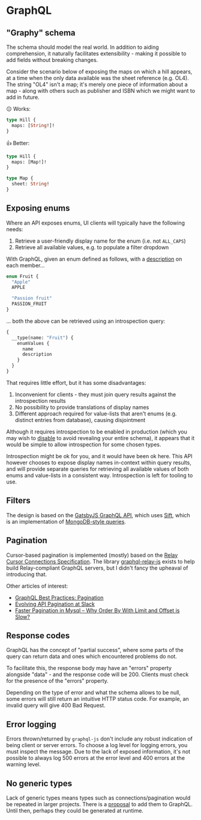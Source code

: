 # GraphQL

## "Graphy" schema

The schema should model the real world. In addition to aiding comprehension, it naturally facilitates extensibility - making it possible to add fields without breaking changes.

Consider the scenario below of exposing the maps on which a hill appears, at a time when the only data available was the sheet reference (e.g. OL4). The string "OL4" isn't a map; it's merely one piece of information about a map - along with others such as publisher and ISBN which we might want to add in future.

😐 Works:

```graphql
type Hill {
  maps: [String!]!
}
```

👍 Better:

```graphql
type Hill {
  maps: [Map!]!
}

type Map {
  sheet: String!
}
```

## Exposing enums

Where an API exposes enums, UI clients will typically have the following needs:

1. Retrieve a user-friendly display name for the enum (i.e. not `ALL_CAPS`)
1. Retrieve all available values, e.g. to populate a filter dropdown

With GraphQL, given an enum defined as follows, with a [description](https://graphql.github.io/graphql-spec/June2018/#sec-Descriptions) on each member...

```graphql
enum Fruit {
  "Apple"
  APPLE

  "Passion fruit"
  PASSION_FRUIT
}
```

... both the above can be retrieved using an introspection query:

```graphql
{
  __type(name: "Fruit") {
    enumValues {
      name
      description
    }
  }
}
```

That requires little effort, but it has some disadvantages:

1. Inconvenient for clients - they must join query results against the introspection results
1. No possibility to provide translations of display names
1. Different approach required for value-lists that aren't enums (e.g. distinct entries from database), causing disjointment

Although it requires introspection to be enabled in production (which you may wish to [disable](https://github.com/helfer/graphql-disable-introspection) to avoid revealing your entire schema), it appears that it would be simple to allow introspection for some chosen types.

Introspection might be ok for you, and it would have been ok here. This API however chooses to expose display names in-context within query results, and will provide separate queries for retrieving all available values of both enums and value-lists in a consistent way. Introspection is left for tooling to use.

## Filters

The design is based on the [GatsbyJS GraphQL API](https://www.gatsbyjs.org/docs/graphql-reference/#filter), which uses [Sift](https://www.npmjs.com/package/sift), which is an implementation of [MongoDB-style queries](https://docs.mongodb.com/manual/reference/operator/query/).

## Pagination

Cursor-based pagination is implemented (mostly) based on the [Relay Cursor Connections Specification](https://facebook.github.io/relay/graphql/connections.htm). The library [graphql-relay-js](https://github.com/graphql/graphql-relay-js) exists to help build Relay-compliant GraphQL servers, but I didn't fancy the upheaval of introducing that.

Other articles of interest:

- [GraphQL Best Practices: Pagination](https://graphql.org/learn/pagination/)
- [Evolving API Pagination at Slack](https://slack.engineering/evolving-api-pagination-at-slack-1c1f644f8e12)
- [Faster Pagination in Mysql – Why Order By With Limit and Offset is Slow?](https://www.eversql.com/faster-pagination-in-mysql-why-order-by-with-limit-and-offset-is-slow)

## Response codes

GraphQL has the concept of "partial success", where some parts of the query can return data and ones which encountered problems do not.

To facilitate this, the response body may have an "errors" property alongside "data" - and the response code will be 200. Clients must check for the presence of the "errors" property.

Depending on the type of error and what the schema allows to be null, some errors will still return an intuitive HTTP status code. For example, an invalid query will give 400 Bad Request.

## Error logging

Errors thrown/returned by `graphql-js` don't include any robust indication of being client or server errors. To choose a log level for logging errors, you must inspect the message. Due to the lack of exposed information, it's not possible to always log 500 errors at the error level and 400 errors at the warning level.

## No generic types

Lack of generic types means types such as connections/pagination would be repeated in larger projects. There is a [proposal](https://github.com/graphql/graphql-spec/issues/190) to add them to GraphQL. Until then, perhaps they could be generated at runtime.
